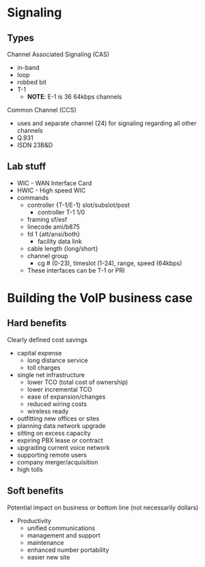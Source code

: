 # Signaling

## Types

Channel Associated Signaling (CAS)
* in-band
* loop
* robbed bit
* T-1 
	* **NOTE**: E-1 is 36 64kbps channels

Common Channel (CCS)
* uses and separate channel (24) for signaling regarding all other channels
* Q.931
* ISDN 23B&D

## Lab stuff

* WIC - WAN Interface Card
* HWIC - High speed WIC
* commands
	* controller {T-1/E-1} slot/subslot/post
		* controller T-1 1/0
	* framing sf/esf
	* linecode ami/b875
	* fd 1 {att/ansi/both}
		* facility data link
	* cable length {long/short}
	* channel group
		* cg # (0-23), timeslot (1-24), range, speed (64kbps)
	* These interfaces can be T-1 or PRI

# Building the VoIP business case

## Hard benefits

Clearly defined cost savings
* capital expense
	* long distance service
	* toll charges
* single net infrastructure
	* lower TCO (total cost of ownership)
	* lower incremental TCO
	* ease of expansion/changes
	* reduced wiring costs
	* wireless ready
* outfitting new offices or sites
* planning data network upgrade
* sitting on excess capacity
* expiring PBX lease or contract
* upgrading current voice network
* supporting remote users
* company merger/acquisition
* high tolls

## Soft benefits

Potential impact on business or bottom line (not necessarily dollars)

* Productivity
	* unified communications
	* management and support
	* maintenance
	* enhanced number portability
	* easier new site
